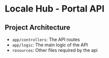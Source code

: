 # Locale Hub - Portal API

## Project Architecture
- `app/controllers`: The API routes
- `app/logic`: The main logic of the API
- `resources`: Other files required by the api
